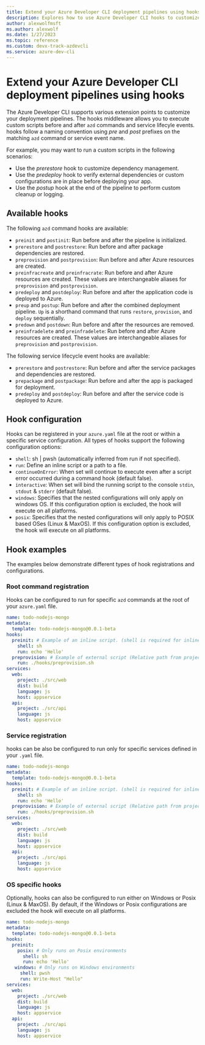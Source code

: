 ```yaml
---
title: Extend your Azure Developer CLI deployment pipelines using hooks
description: Explores how to use Azure Developer CLI hooks to customize deployment pipelines
author: alexwolfmsft
ms.author: alexwolf
ms.date: 1/27/2023
ms.topic: reference
ms.custom: devx-track-azdevcli
ms.service: azure-dev-cli
---
```


# Extend your Azure Developer CLI deployment pipelines using hooks

The Azure Developer CLI supports various extension points to customize your deployment pipelines. The hooks middleware allows you to execute custom scripts before and after `azd` commands and service lifecyle events. hooks follow a naming convention using *pre* and *post* prefixes on the matching `azd` command or service event name. 

For example, you may want to run a custom scripts in the following scenarios:

* Use the *prerestore* hook to customize dependency management.
* Use the *predeploy* hook to verify external dependencies or custom configurations are in place before deploying your app.
* Use the *postup* hook at the end of the pipeline to perform custom cleanup or logging.

## Available hooks

The following `azd` command hooks are available:

* `preinit` and `postinit`: Run before and after the pipeline is initialized.
* `prerestore` and `postrestore`: Run before and after package dependencies are restored.
* `preprovision` and `postprovision`: Run before and after Azure resources are created.
* `preinfracreate` and `preinfracrate`: Run before and after Azure resources are created. These values are interchangeable aliases for `preprovision` and `postprovision`.
* `predeploy` and `postdeploy`: Run before and after the application code is deployed to Azure.
* `preup` and `postup`: Run before and after the combined deployment pipeline. `Up` is a shorthand command that runs `restore`, `provision`, and `deploy` sequentially.
* `predown` and `postdown`: Run before and after the resources are removed.
* `preinfradelete` and `preinfradelete`: Run before and after Azure resources are created. These values are interchangeable aliases for `preprovision` and `postprovision`.

The following service lifecycle event hooks are available:

* `prerestore` and `postrestore`: Run before and after the service packages and dependencies are restored.
* `prepackage` and `postpackage`: Run before and after the app is packaged for deployment.
* `predeploy` and `postdeploy`: Run before and after the service code is deployed to Azure.

## Hook configuration

Hooks can be registered in your `azure.yaml` file at the root or within a specific service configuration. All types of hooks support the following configuration options:

* `shell`: sh | pwsh (automatically inferred from run if not specified).
* `run`: Define an inline script or a path to a file.
* `continueOnError`: When set will continue to execute even after a script error occurred during a command hook (default false).
* `interactive`: When set will bind the running script to the console `stdin`, `stdout` & `stderr` (default false).
* `windows`: Specifies that the nested configurations will only apply on windows OS. If this configuration option is excluded, the hook will execute on all platforms.
* `posix`: Specifies that the nested configurations will only apply to POSIX based OSes (Linux & MaxOS). If this configuration option is excluded, the hook will execute on all platforms.

## Hook examples

The examples below demonstrate different types of hook registrations and configurations.

### Root command registration

Hooks can be configured to run for specific `azd` commands at the root of your `azure.yaml` file.

```yml
name: todo-nodejs-mongo
metadata:
  template: todo-nodejs-mongo@0.0.1-beta
hooks:
  preinit: # Example of an inline script. (shell is required for inline scripts)
    shell: sh
    run: echo 'Hello'
  preprovision: # Example of external script (Relative path from project root)
    run: ./hooks/preprovision.sh
services:
  web:
    project: ./src/web
    dist: build
    language: js
    host: appservice
  api:
    project: ./src/api
    language: js
    host: appservice
```

### Service registration

hooks can be also be configured to run only for specific services defined in your `.yaml` file. 

```yml
name: todo-nodejs-mongo
metadata:
  template: todo-nodejs-mongo@0.0.1-beta
hooks:
  preinit: # Example of an inline script. (shell is required for inline scripts)
    shell: sh
    run: echo 'Hello'
  preprovision: # Example of external script (Relative path from project root)
    run: ./hooks/preprovision.sh
services:
  web:
    project: ./src/web
    dist: build
    language: js
    host: appservice
  api:
    project: ./src/api
    language: js
    host: appservice
```

### OS specific hooks

Optionally, hooks can also be configured to run either on Windows or Posix (Linux & MaxOS). By default, if the Windows or Posix configurations are excluded the hook will execute on all platforms.

```yml
name: todo-nodejs-mongo
metadata:
  template: todo-nodejs-mongo@0.0.1-beta
hooks:
  preinit: 
    posix: # Only runs on Posix environments
      shell: sh
      run: echo 'Hello'
   windows: # Only runs on Windows environments
     shell: pwsh
     run: Write-Host "Hello"
services:
  web:
    project: ./src/web
    dist: build
    language: js
    host: appservice
  api:
    project: ./src/api
    language: js
    host: appservice
```
